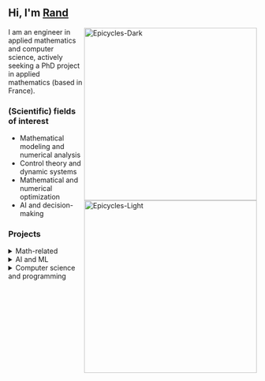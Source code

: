 ## Hi, I'm [Rand](https://rand-asswad.xyz)

<img src="epicycles_dark.gif#gh-dark-mode-only" alt="Epicycles-Dark" align="right" width="350" height="auto"/>
<img src="epicycles_light.gif#gh-light-mode-only" alt="Epicycles-Light" align="right" width="350" height="auto"/>

I am an engineer in applied mathematics and computer science,
actively seeking a PhD project in applied mathematics (based in France).

### (Scientific) fields of interest

- Mathematical modeling and numerical analysis
- Control theory and dynamic systems
- Mathematical and numerical optimization
- AI and decision-making

### Projects

<details>
<summary>Math-related</summary>

- [Wilson Cowan A1 model (WCA1)](https://github.com/rand-asswad/WCA1) [[report](https://rand-asswad.xyz/WCA1-docs/)]
- [Muallef (MIR)](https://github.com/rand-asswad/muallef) [[report](https://rand-asswad.xyz/muallef/)]
- [Active contour models](https://github.com/rand-asswad/acitve-contour-models)
  [[report](https://rand-asswad.xyz/active-contour-models)]
- [Optimal control](https://github.com/rand-asswad/controle_optimal)
  [[report (fr)](https://rand-asswad.xyz/controle_optimal/)]
- [Complex mappings visualisation](https://github.com/rand-asswad/complex_maps)
  [[notebook](https://mybinder.org/v2/gh/rand-asswad/complex_maps/master?filepath=maps.ipynb)]
- [Runge-Kutta methods](https://github.com/rand-asswad/Runge-Kutta)
</details>

<details>
<summary>AI and ML</summary>

- [Multi-Agent Systems](https://github.com/rand-asswad/multi-agent-systems)
  [[MARL paper (fr)](https://rand-asswad.xyz/multi-agent-systems)]
- [Taquin (8-puzzle)](https://github.com/rand-asswad/taquin) [[report (fr)](https://rand-asswad.xyz/taquin/)]
- [ChatBot (ELIZA, logical agent)](https://github.com/rand-asswad/chatbot)
</details>

<details>
<summary>Computer science and programming</summary>

- [My personal website](https://rand-asswad.xyz) [[repo](https://github.com/rand-asswad/rand-asswad.github.io)]
- [dotfiles](https://github.com/rand-asswad/dotfiles)
- [AsciiMath to Tex (AM2T)](https://github.com/rand-asswad/am2t)
  [[report (fr)](https://rand-asswad.github.io/am2t/)]
- [University Database](https://github.com/rand-asswad/gm4_bdd_univ)
  [[report (fr)](https://rand-asswad.github.io/gm4_bdd_univ/)]
- [Pacman Unity3D clone](https://github.com/rand-asswad/pacmanUnity3D)
</details>